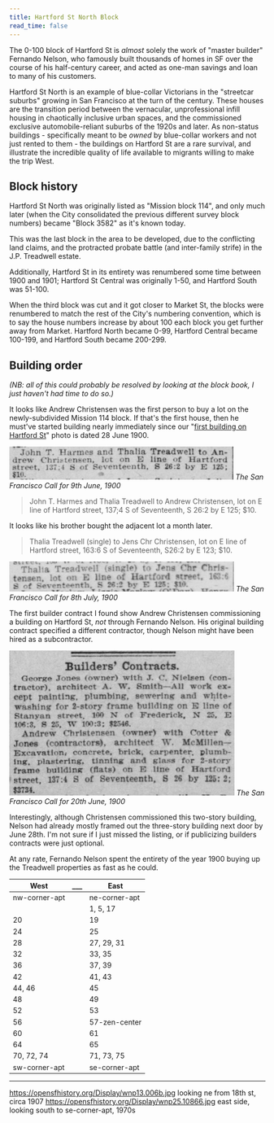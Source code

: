 ```yaml
---
title: Hartford St North Block
read_time: false
---
```



The 0-100 block of Hartford St is _almost_ solely the work of "master builder" Fernando Nelson, who famously built thousands of homes in SF over the course of his half-century career, and acted as one-man savings and loan to many of his customers.

Hartford St North is an example of blue-collar Victorians in the "streetcar suburbs" growing in San Francisco at the turn of the century. These houses are the transition period between the vernacular, unprofessional infill housing in chaotically inclusive urban spaces, and the commissioned exclusive automobile-reliant suburbs of the 1920s and later. As non-status buildings - specifically meant to be _owned_ by blue-collar workers and not just rented to them - the buildings on Hartford St are a rare survival, and illustrate the incredible quality of life available to migrants willing to make the trip West.

## Block history

Hartford St North was originally listed as "Mission block 114", and only much later (when the City consolidated the previous different survey block numbers) became "Block 3582" as it's known today.

This was the last block in the area to be developed, due to the conflicting land claims, and the protracted probate battle (and inter-family strife) in the J.P. Treadwell estate.

Additionally, Hartford St in its entirety was renumbered some time between 1900 and 1901; Hartford St Central was originally 1-50, and Hartford South was 51-100.

When the third block was cut and it got closer to Market St, the blocks were renumbered to match the rest of the City's numbering convention, which is to say the house numbers increase by about 100 each block you get further away from Market. Hartford North became 0-99, Hartford Central became 100-199, and Hartford South became 200-299.

## Building order

_(NB: all of this could probably be resolved by looking at the block book, I just haven't had time to do so.)_

It looks like Andrew Christensen was the first person to buy a lot on the newly-subdivided Mission 114 block. If that's the first house, then he must've started building nearly immediately since our "[first building on Hartford St](https://history.hartfordstreet.online/images/DHWulzen-Hartford-June-28-1900-1030am.png)" photo is dated 28 June 1900.

![](/buildings/images/SFCall-9-June-1900-retxns.jpg)
_The San Francisco Call for 9th June, 1900_

>John T. Harmes and Thalia Treadwell to Andrew Christensen, lot on E line of Hartford street, 137;4 S of Seventeenth, S 26:2 by E 125; $10.

It looks like his brother bought the adjacent lot a month later.

> Thalia Treadwell (single) to Jens Chr Christensen, lot on E line of Hartford street, 163:6 S of Seventeenth, S26:2 by E 123; $10.

![](/buildings/images/SFCall-8-July-1900-retxns.jpg)
_The San Francisco Call for 8th July, 1900_

The first builder contract I found show Andrew Christensen commissioning a building on Hartford St, _not_ through Fernando Nelson. His original building contract specified a different contractor, though Nelson might have been hired as a subcontractor.

![](/buildings/images/SFCall-20-June-1900-builder-contracts.jpg)
_The San Francisco Call for 20th June, 1900_

Interestingly, although Christensen commissioned this two-story building, Nelson had already mostly framed out the three-story building next door by June 28th. I'm not sure if I just missed the listing, or if publicizing builders contracts were just optional.

 At any rate, Fernando Nelson spent the entirety of the year 1900 buying up the Treadwell properties as fast as he could.

| West          | ___ | East          |
| ------------- | --- | ------------- |
| nw-corner-apt |     | ne-corner-apt |
|               |     | 1, 5, 17      |
| 20            |     | 19            |
| 24            |     | 25            |
| 28            |     | 27, 29, 31    |
| 32            |     | 33, 35        |
| 36            |     | 37, 39        |
| 42            |     | 41, 43        |
| 44, 46        |     | 45            |
| 48            |     | 49            |
| 52            |     | 53            |
| 56            |     | 57-zen-center |
| 60            |     | 61            |
| 64            |     | 65            |
| 70, 72, 74    |     | 71, 73, 75    |
| sw-corner-apt |     | se-corner-apt |

---

<https://opensfhistory.org/Display/wnp13.006b.jpg> looking ne from 18th st, circa 1907
<https://opensfhistory.org/Display/wnp25.10866.jpg> east side, looking south to se-corner-apt, 1970s
